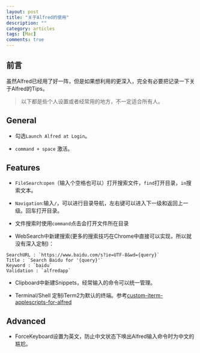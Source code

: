```yaml
---
layout: post
title: "关于Alfred的使用"
description: ""
category: articles
tags: [Mac]
comments: true
---
```


## 前言

虽然Alfred已经用了好一阵，但是如果想利用的更深入，完全有必要把记录一下关于Alfred的Tips。

> 以下都是些个人设置或者经常用的地方，不一定适合所有人。

## General

- 勾选`Launch Alfred at Login`。

- `command + space` 激活。

## Features

- `FileSearch`:`open`（输入个空格也可以）打开搜索文件，`find`打开目录，`in`搜索文本。

- `Navigation`:输入`/`，可以进行目录导航，左右键可以进入下一级和返回上一级。回车打开目录。

- 文件搜索时使用`command`点击会打开文件所在目录

- WebSearch中新建搜索(更多的搜索技巧在Chrome中直接可以实现，所以就没有深入定制)：

```
SearchURL : `https://www.baidu.com/s?ie=UTF-8&wd={query}`
Title : `Search Baidu for '{query}'`
Keyword : `baidu`
Validation : `alfredapp`
```

- Clipboard中新建Snippets，经常输入的命令可以统一管理。

- Terminal/Shell 定制iTerm2为默认的终端。参考[custom-iterm-applescripts-for-alfred](https://github.com/stuartcryan/custom-iterm-applescripts-for-alfred)

## Advanced

- ForceKeyboard设置为英文，防止中文状态下唤出Alfred输入命令时为中文的尴尬。

